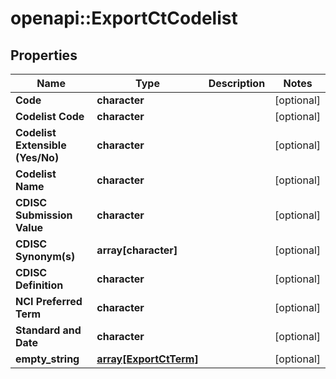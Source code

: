 # openapi::ExportCtCodelist


## Properties
Name | Type | Description | Notes
------------ | ------------- | ------------- | -------------
**Code** | **character** |  | [optional] 
**Codelist Code** | **character** |  | [optional] 
**Codelist Extensible (Yes/No)** | **character** |  | [optional] 
**Codelist Name** | **character** |  | [optional] 
**CDISC Submission Value** | **character** |  | [optional] 
**CDISC Synonym(s)** | **array[character]** |  | [optional] 
**CDISC Definition** | **character** |  | [optional] 
**NCI Preferred Term** | **character** |  | [optional] 
**Standard and Date** | **character** |  | [optional] 
**empty_string** | [**array[ExportCtTerm]**](ExportCtTerm.md) |  | [optional] 


